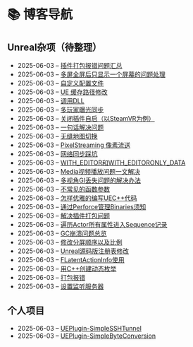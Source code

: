 # 📚 博客导航

## Unreal杂项（待整理）
- 2025-06-03 – [插件打包报错问题汇总](https://raw.githubusercontent.com/mengzhishanghun/mengzhishanghun/main/Blog/Unreal%E6%9D%82%E9%A1%B9%EF%BC%88%E5%BE%85%E6%95%B4%E7%90%86%EF%BC%89/%E6%8F%92%E4%BB%B6%E6%89%93%E5%8C%85%E6%8A%A5%E9%94%99%E9%97%AE%E9%A2%98%E6%B1%87%E6%80%BB.md)
- 2025-06-03 – [多屏全屏后只显示一个屏幕的问题处理](https://raw.githubusercontent.com/mengzhishanghun/mengzhishanghun/main/Blog/Unreal%E6%9D%82%E9%A1%B9%EF%BC%88%E5%BE%85%E6%95%B4%E7%90%86%EF%BC%89/%E5%A4%9A%E5%B1%8F%E5%85%A8%E5%B1%8F%E5%90%8E%E5%8F%AA%E6%98%BE%E7%A4%BA%E4%B8%80%E4%B8%AA%E5%B1%8F%E5%B9%95%E7%9A%84%E9%97%AE%E9%A2%98%E5%A4%84%E7%90%86.md)
- 2025-06-03 – [自定义配置文件](https://raw.githubusercontent.com/mengzhishanghun/mengzhishanghun/main/Blog/Unreal%E6%9D%82%E9%A1%B9%EF%BC%88%E5%BE%85%E6%95%B4%E7%90%86%EF%BC%89/%E8%87%AA%E5%AE%9A%E4%B9%89%E9%85%8D%E7%BD%AE%E6%96%87%E4%BB%B6.md)
- 2025-06-03 – [UE 缓存路径修改](https://raw.githubusercontent.com/mengzhishanghun/mengzhishanghun/main/Blog/Unreal%E6%9D%82%E9%A1%B9%EF%BC%88%E5%BE%85%E6%95%B4%E7%90%86%EF%BC%89/UE%20%E7%BC%93%E5%AD%98%E8%B7%AF%E5%BE%84%E4%BF%AE%E6%94%B9.md)
- 2025-06-03 – [调用DLL](https://raw.githubusercontent.com/mengzhishanghun/mengzhishanghun/main/Blog/Unreal%E6%9D%82%E9%A1%B9%EF%BC%88%E5%BE%85%E6%95%B4%E7%90%86%EF%BC%89/%E8%B0%83%E7%94%A8DLL.md)
- 2025-06-03 – [多玩家曝光同步](https://raw.githubusercontent.com/mengzhishanghun/mengzhishanghun/main/Blog/Unreal%E6%9D%82%E9%A1%B9%EF%BC%88%E5%BE%85%E6%95%B4%E7%90%86%EF%BC%89/%E5%A4%9A%E7%8E%A9%E5%AE%B6%E6%9B%9D%E5%85%89%E5%90%8C%E6%AD%A5.md)
- 2025-06-03 – [关闭插件自启（以SteamVR为例）](https://raw.githubusercontent.com/mengzhishanghun/mengzhishanghun/main/Blog/Unreal%E6%9D%82%E9%A1%B9%EF%BC%88%E5%BE%85%E6%95%B4%E7%90%86%EF%BC%89/%E5%85%B3%E9%97%AD%E6%8F%92%E4%BB%B6%E8%87%AA%E5%90%AF%EF%BC%88%E4%BB%A5SteamVR%E4%B8%BA%E4%BE%8B%EF%BC%89.md)
- 2025-06-03 – [一句话解决问题](https://raw.githubusercontent.com/mengzhishanghun/mengzhishanghun/main/Blog/Unreal%E6%9D%82%E9%A1%B9%EF%BC%88%E5%BE%85%E6%95%B4%E7%90%86%EF%BC%89/%E4%B8%80%E5%8F%A5%E8%AF%9D%E8%A7%A3%E5%86%B3%E9%97%AE%E9%A2%98.md)
- 2025-06-03 – [无缝地图切换](https://raw.githubusercontent.com/mengzhishanghun/mengzhishanghun/main/Blog/Unreal%E6%9D%82%E9%A1%B9%EF%BC%88%E5%BE%85%E6%95%B4%E7%90%86%EF%BC%89/%E6%97%A0%E7%BC%9D%E5%9C%B0%E5%9B%BE%E5%88%87%E6%8D%A2.md)
- 2025-06-03 – [PixelStreaming 像素流送](https://raw.githubusercontent.com/mengzhishanghun/mengzhishanghun/main/Blog/Unreal%E6%9D%82%E9%A1%B9%EF%BC%88%E5%BE%85%E6%95%B4%E7%90%86%EF%BC%89/PixelStreaming%20%E5%83%8F%E7%B4%A0%E6%B5%81%E9%80%81.md)
- 2025-06-03 – [网络同步踩坑](https://raw.githubusercontent.com/mengzhishanghun/mengzhishanghun/main/Blog/Unreal%E6%9D%82%E9%A1%B9%EF%BC%88%E5%BE%85%E6%95%B4%E7%90%86%EF%BC%89/%E7%BD%91%E7%BB%9C%E5%90%8C%E6%AD%A5%E8%B8%A9%E5%9D%91.md)
- 2025-06-03 – [WITH_EDITOR和WITH_EDITORONLY_DATA](https://raw.githubusercontent.com/mengzhishanghun/mengzhishanghun/main/Blog/Unreal%E6%9D%82%E9%A1%B9%EF%BC%88%E5%BE%85%E6%95%B4%E7%90%86%EF%BC%89/WITH_EDITOR%E5%92%8CWITH_EDITORONLY_DATA.md)
- 2025-06-03 – [Media视频播放问题一文解决](https://raw.githubusercontent.com/mengzhishanghun/mengzhishanghun/main/Blog/Unreal%E6%9D%82%E9%A1%B9%EF%BC%88%E5%BE%85%E6%95%B4%E7%90%86%EF%BC%89/Media%E8%A7%86%E9%A2%91%E6%92%AD%E6%94%BE%E9%97%AE%E9%A2%98%E4%B8%80%E6%96%87%E8%A7%A3%E5%86%B3.md)
- 2025-06-03 – [多视角GI丢失问题的解决办法](https://raw.githubusercontent.com/mengzhishanghun/mengzhishanghun/main/Blog/Unreal%E6%9D%82%E9%A1%B9%EF%BC%88%E5%BE%85%E6%95%B4%E7%90%86%EF%BC%89/%E5%A4%9A%E8%A7%86%E8%A7%92GI%E4%B8%A2%E5%A4%B1%E9%97%AE%E9%A2%98%E7%9A%84%E8%A7%A3%E5%86%B3%E5%8A%9E%E6%B3%95.md)
- 2025-06-03 – [不常见的函数参数](https://raw.githubusercontent.com/mengzhishanghun/mengzhishanghun/main/Blog/Unreal%E6%9D%82%E9%A1%B9%EF%BC%88%E5%BE%85%E6%95%B4%E7%90%86%EF%BC%89/%E4%B8%8D%E5%B8%B8%E8%A7%81%E7%9A%84%E5%87%BD%E6%95%B0%E5%8F%82%E6%95%B0.md)
- 2025-06-03 – [怎样优雅的编写UEC++代码](https://raw.githubusercontent.com/mengzhishanghun/mengzhishanghun/main/Blog/Unreal%E6%9D%82%E9%A1%B9%EF%BC%88%E5%BE%85%E6%95%B4%E7%90%86%EF%BC%89/%E6%80%8E%E6%A0%B7%E4%BC%98%E9%9B%85%E7%9A%84%E7%BC%96%E5%86%99UEC%2B%2B%E4%BB%A3%E7%A0%81.md)
- 2025-06-03 – [通过Perforce管理Binaries须知](https://raw.githubusercontent.com/mengzhishanghun/mengzhishanghun/main/Blog/Unreal%E6%9D%82%E9%A1%B9%EF%BC%88%E5%BE%85%E6%95%B4%E7%90%86%EF%BC%89/%E9%80%9A%E8%BF%87Perforce%E7%AE%A1%E7%90%86Binaries%E9%A1%BB%E7%9F%A5.md)
- 2025-06-03 – [解决插件打包问题](https://raw.githubusercontent.com/mengzhishanghun/mengzhishanghun/main/Blog/Unreal%E6%9D%82%E9%A1%B9%EF%BC%88%E5%BE%85%E6%95%B4%E7%90%86%EF%BC%89/%E8%A7%A3%E5%86%B3%E6%8F%92%E4%BB%B6%E6%89%93%E5%8C%85%E9%97%AE%E9%A2%98.md)
- 2025-06-03 – [遍历Actor所有属性进入Sequence记录](https://raw.githubusercontent.com/mengzhishanghun/mengzhishanghun/main/Blog/Unreal%E6%9D%82%E9%A1%B9%EF%BC%88%E5%BE%85%E6%95%B4%E7%90%86%EF%BC%89/%E9%81%8D%E5%8E%86Actor%E6%89%80%E6%9C%89%E5%B1%9E%E6%80%A7%E8%BF%9B%E5%85%A5Sequence%E8%AE%B0%E5%BD%95.md)
- 2025-06-03 – [GC崩溃问题总览](https://raw.githubusercontent.com/mengzhishanghun/mengzhishanghun/main/Blog/Unreal%E6%9D%82%E9%A1%B9%EF%BC%88%E5%BE%85%E6%95%B4%E7%90%86%EF%BC%89/GC%E5%B4%A9%E6%BA%83%E9%97%AE%E9%A2%98%E6%80%BB%E8%A7%88.md)
- 2025-06-03 – [修改分屏顺序以及比例](https://raw.githubusercontent.com/mengzhishanghun/mengzhishanghun/main/Blog/Unreal%E6%9D%82%E9%A1%B9%EF%BC%88%E5%BE%85%E6%95%B4%E7%90%86%EF%BC%89/%E4%BF%AE%E6%94%B9%E5%88%86%E5%B1%8F%E9%A1%BA%E5%BA%8F%E4%BB%A5%E5%8F%8A%E6%AF%94%E4%BE%8B.md)
- 2025-06-03 – [Unreal源码版注册表修改](https://raw.githubusercontent.com/mengzhishanghun/mengzhishanghun/main/Blog/Unreal%E6%9D%82%E9%A1%B9%EF%BC%88%E5%BE%85%E6%95%B4%E7%90%86%EF%BC%89/Unreal%E6%BA%90%E7%A0%81%E7%89%88%E6%B3%A8%E5%86%8C%E8%A1%A8%E4%BF%AE%E6%94%B9.md)
- 2025-06-03 – [FLatentActionInfo使用](https://raw.githubusercontent.com/mengzhishanghun/mengzhishanghun/main/Blog/Unreal%E6%9D%82%E9%A1%B9%EF%BC%88%E5%BE%85%E6%95%B4%E7%90%86%EF%BC%89/FLatentActionInfo%E4%BD%BF%E7%94%A8.md)
- 2025-06-03 – [用C++创建动态枚举](https://raw.githubusercontent.com/mengzhishanghun/mengzhishanghun/main/Blog/Unreal%E6%9D%82%E9%A1%B9%EF%BC%88%E5%BE%85%E6%95%B4%E7%90%86%EF%BC%89/%E7%94%A8C%2B%2B%E5%88%9B%E5%BB%BA%E5%8A%A8%E6%80%81%E6%9E%9A%E4%B8%BE.md)
- 2025-06-03 – [打包报错](https://raw.githubusercontent.com/mengzhishanghun/mengzhishanghun/main/Blog/Unreal%E6%9D%82%E9%A1%B9%EF%BC%88%E5%BE%85%E6%95%B4%E7%90%86%EF%BC%89/%E6%89%93%E5%8C%85%E6%8A%A5%E9%94%99.md)
- 2025-06-03 – [设置监听服务器](https://raw.githubusercontent.com/mengzhishanghun/mengzhishanghun/main/Blog/Unreal%E6%9D%82%E9%A1%B9%EF%BC%88%E5%BE%85%E6%95%B4%E7%90%86%EF%BC%89/%E8%AE%BE%E7%BD%AE%E7%9B%91%E5%90%AC%E6%9C%8D%E5%8A%A1%E5%99%A8.md)

## 个人项目
- 2025-06-03 – [UEPlugin-SimpleSSHTunnel](https://raw.githubusercontent.com/mengzhishanghun/mengzhishanghun/main/Blog/%E4%B8%AA%E4%BA%BA%E9%A1%B9%E7%9B%AE/UEPlugin-SimpleSSHTunnel.md)
- 2025-06-03 – [UEPlugin-SimpleByteConversion](https://raw.githubusercontent.com/mengzhishanghun/mengzhishanghun/main/Blog/%E4%B8%AA%E4%BA%BA%E9%A1%B9%E7%9B%AE/UEPlugin-SimpleByteConversion.md)
